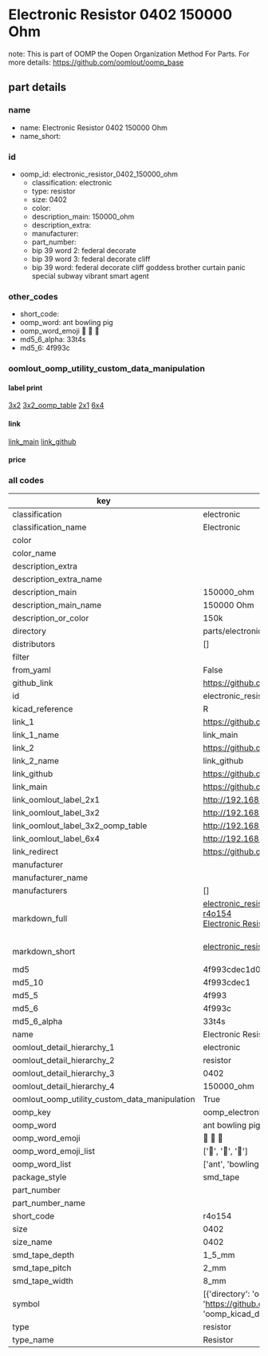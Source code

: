 # Electronic Resistor 0402 150000 Ohm  

note: This is part of OOMP the Oopen Organization Method For Parts. For more details: https://github.com/oomlout/oomp_base

##  part details
  







### name
* name: Electronic Resistor 0402 150000 Ohm
* name_short: 
### id
* oomp_id: electronic_resistor_0402_150000_ohm
  * classification: electronic
  * type: resistor
  * size: 0402
  * color: 
  * description_main: 150000_ohm
  * description_extra: 
  * manufacturer: 
  * part_number: 
  * bip 39 word 2: federal decorate
  * bip 39 word 3: federal decorate cliff
  * bip 39 word: federal decorate cliff goddess brother curtain panic special subway vibrant smart agent

### other_codes
* short_code: 
* oomp_word: ant bowling pig
* oomp_word_emoji :ant: :bowling: :pig:
* md5_6_alpha: 33t4s
* md5_6: 4f993c






### oomlout_oomp_utility_custom_data_manipulation
#### label print
[3x2](http://192.168.1.245:1112/?label=oomp%2033t4s)
[3x2_oomp_table](http://192.168.1.108:1112/?label=oomp%2033t4s)
[2x1](http://192.168.1.242:1112/?label=oomp%2033t4s)
[6x4](http://192.168.1.55:1112/?label=oomp%2033t4s)    

#### link

[link_main](https://github.com/oomlout/oomlout_oomp_version_1_messy/tree/main/parts/electronic_resistor_0402_150000_ohm) [link_github](https://github.com/oomlout/oomlout_oomp_version_1_messy/tree/main/parts/electronic_resistor_0402_150000_ohm)                             

#### price







### all codes 
| key | value |  
| --- | --- |  
| classification | electronic |  
| classification_name | Electronic |  
| color |  |  
| color_name |  |  
| description_extra |  |  
| description_extra_name |  |  
| description_main | 150000_ohm |  
| description_main_name | 150000 Ohm |  
| description_or_color | 150k |  
| directory | parts/electronic_resistor_0402_150000_ohm |  
| distributors | [] |  
| filter |  |  
| from_yaml | False |  
| github_link | https://github.com/oomlout/oomlout_oomp_part_src/tree/main/parts/electronic_resistor_0402_150000_ohm |  
| id | electronic_resistor_0402_150000_ohm |  
| kicad_reference | R |  
| link_1 | https://github.com/oomlout/oomlout_oomp_version_1_messy/tree/main/parts/electronic_resistor_0402_150000_ohm |  
| link_1_name | link_main |  
| link_2 | https://github.com/oomlout/oomlout_oomp_version_1_messy/tree/main/parts/electronic_resistor_0402_150000_ohm |  
| link_2_name | link_github |  
| link_github | https://github.com/oomlout/oomlout_oomp_version_1_messy/tree/main/parts/electronic_resistor_0402_150000_ohm |  
| link_main | https://github.com/oomlout/oomlout_oomp_version_1_messy/tree/main/parts/electronic_resistor_0402_150000_ohm |  
| link_oomlout_label_2x1 | http://192.168.1.242:1112/?label=oomp%2033t4s |  
| link_oomlout_label_3x2 | http://192.168.1.245:1112/?label=oomp%2033t4s |  
| link_oomlout_label_3x2_oomp_table | http://192.168.1.108:1112/?label=oomp%2033t4s |  
| link_oomlout_label_6x4 | http://192.168.1.55:1112/?label=oomp%2033t4s |  
| link_redirect | https://github.com/oomlout/oomlout_oomp_version_1_messy/tree/main/parts/electronic_resistor_0402_150000_ohm |  
| manufacturer |  |  
| manufacturer_name |  |  
| manufacturers | [] |  
| markdown_full | [electronic_resistor_0402_150000_ohm](none)<br>[r4o154](none)<br>[Electronic Resistor 0402 150000 Ohm](none)<br><br> |  
| markdown_short | [electronic_resistor_0402_150000_ohm](none)<br><br> |  
| md5 | 4f993cdec1d0f3f4d88e764255ce42a3 |  
| md5_10 | 4f993cdec1 |  
| md5_5 | 4f993 |  
| md5_6 | 4f993c |  
| md5_6_alpha | 33t4s |  
| name | Electronic Resistor 0402 150000 Ohm |  
| oomlout_detail_hierarchy_1 | electronic |  
| oomlout_detail_hierarchy_2 | resistor |  
| oomlout_detail_hierarchy_3 | 0402 |  
| oomlout_detail_hierarchy_4 | 150000_ohm |  
| oomlout_oomp_utility_custom_data_manipulation | True |  
| oomp_key | oomp_electronic_resistor_0402_150000_ohm |  
| oomp_word | ant bowling pig |  
| oomp_word_emoji | :ant: :bowling: :pig: |  
| oomp_word_emoji_list | [':ant:', ':bowling:', ':pig:'] |  
| oomp_word_list | ['ant', 'bowling', 'pig'] |  
| package_style | smd_tape |  
| part_number |  |  
| part_number_name |  |  
| short_code | r4o154 |  
| size | 0402 |  
| size_name | 0402 |  
| smd_tape_depth | 1_5_mm |  
| smd_tape_pitch | 2_mm |  
| smd_tape_width | 8_mm |  
| symbol | [{'directory': 'oomlout_oomp_symbol_bot/symbols/kicad_device_r//working/working.kicad_sym', 'index': 0, 'link': 'https://github.com/oomlout/oomlout_oomp_symbol_bot/tree/main/symbols/kicad_device_r', 'oomp_key': 'oomp_kicad_device_r'}] |  
| type | resistor |  
| type_name | Resistor |  
